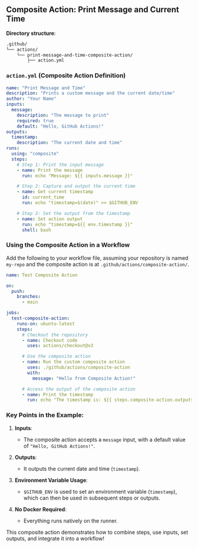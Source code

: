 ## Composite Action: Print Message and Current Time

**Directory structure**:

```bash
.github/
└── actions/
    └── print-message-and-time-composite-action/
        ├── action.yml
```

### `action.yml` (Composite Action Definition)

```yaml
name: "Print Message and Time"
description: "Prints a custom message and the current date/time"
author: "Your Name"
inputs:
  message:
    description: "The message to print"
    required: true
    default: "Hello, GitHub Actions!"
outputs:
  timestamp:
    description: "The current date and time"
runs:
  using: "composite"
  steps:
    # Step 1: Print the input message
    - name: Print the message
      run: echo "Message: ${{ inputs.message }}"

    # Step 2: Capture and output the current time
    - name: Get current timestamp
      id: current_time
      run: echo "timestamp=$(date)" >> $GITHUB_ENV

    # Step 3: Set the output from the timestamp
    - name: Set action output
      run: echo "timestamp=${{ env.timestamp }}"
      shell: bash
```

### Using the Composite Action in a Workflow

Add the following to your workflow file, assuming your repository is named `my-repo` and the composite action is at `.github/actions/composite-action/`.

```yaml
name: Test Composite Action

on:
  push:
    branches:
      - main

jobs:
  test-composite-action:
    runs-on: ubuntu-latest
    steps:
      # Checkout the repository
      - name: Checkout code
        uses: actions/checkout@v3

      # Use the composite action
      - name: Run the custom composite action
        uses: ./github/actions/composite-action
        with:
          message: "Hello from Composite Action!"

      # Access the output of the composite action
      - name: Print the timestamp
        run: echo "The timestamp is: ${{ steps.composite-action.outputs.timestamp }}"
```

### Key Points in the Example:

1. **Inputs**:

   - The composite action accepts a `message` input, with a default value of `"Hello, GitHub Actions!"`.

2. **Outputs**:

   - It outputs the current date and time (`timestamp`).

3. **Environment Variable Usage**:

   - `$GITHUB_ENV` is used to set an environment variable (`timestamp`), which can then be used in subsequent steps or outputs.

4. **No Docker Required**:
   - Everything runs natively on the runner.

This composite action demonstrates how to combine steps, use inputs, set outputs, and integrate it into a workflow!
